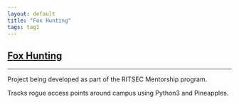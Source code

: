 ```yaml
---
layout: default
title: "Fox Hunting"
tags: tag1
---
```

## [Fox Hunting](https://github.com/ritsec/Fox-Hunting "Fox Hunting")
***


Project being developed as part of the RITSEC Mentorship program.

Tracks rogue access points around campus using Python3 and Pineapples.
